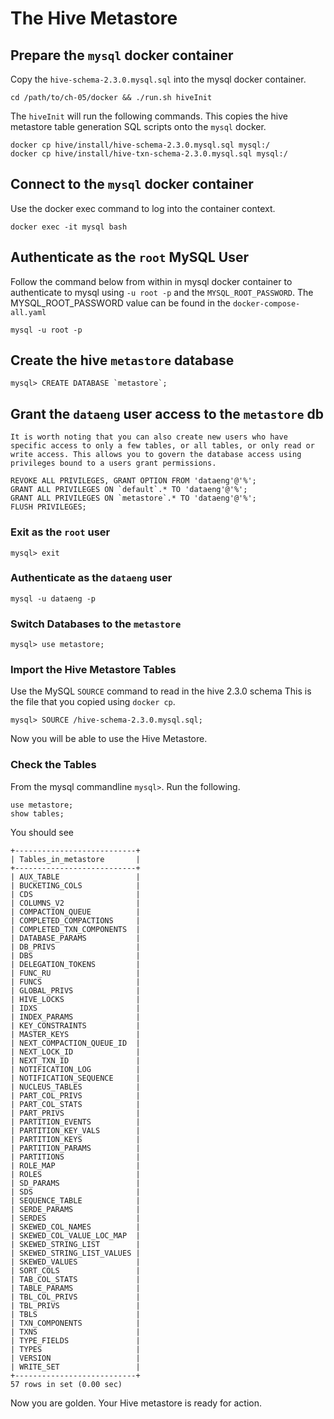 # The Hive Metastore

## Prepare the `mysql` docker container
Copy the `hive-schema-2.3.0.mysql.sql` into the mysql docker container.
~~~
cd /path/to/ch-05/docker && ./run.sh hiveInit
~~~

The `hiveInit` will run the following commands. This copies the hive metastore table generation SQL scripts onto the `mysql` docker.
~~~
docker cp hive/install/hive-schema-2.3.0.mysql.sql mysql:/
docker cp hive/install/hive-txn-schema-2.3.0.mysql.sql mysql:/
~~~

## Connect to the `mysql` docker container
Use the docker exec command to log into the container context.
~~~
docker exec -it mysql bash
~~~

## Authenticate as the `root` MySQL User
Follow the command below from within in mysql docker container to authenticate to mysql using `-u root -p` and the `MYSQL_ROOT_PASSWORD`. The MYSQL_ROOT_PASSWORD value can be found in the `docker-compose-all.yaml`
~~~
mysql -u root -p
~~~

## Create the hive `metastore` database
~~~
mysql> CREATE DATABASE `metastore`;
~~~

## Grant the `dataeng` user access to the `metastore` db

`It is worth noting that you can also create new users who have specific access to only a few tables, or all tables, or only read or write access. This allows you to govern the database access using privileges bound to a users grant permissions.`

~~~
REVOKE ALL PRIVILEGES, GRANT OPTION FROM 'dataeng'@'%';
GRANT ALL PRIVILEGES ON `default`.* TO 'dataeng'@'%';
GRANT ALL PRIVILEGES ON `metastore`.* TO 'dataeng'@'%';
FLUSH PRIVILEGES;
~~~

### Exit as the `root` user
~~~
mysql> exit
~~~

### Authenticate as the `dataeng` user
~~~
mysql -u dataeng -p
~~~

### Switch Databases to the `metastore`
~~~
mysql> use metastore;
~~~

### Import the Hive Metastore Tables
Use the MySQL `SOURCE` command to read in the hive 2.3.0 schema
This is the file that you copied using `docker cp`.
~~~
mysql> SOURCE /hive-schema-2.3.0.mysql.sql;
~~~

Now you will be able to use the Hive Metastore.

### Check the Tables
From the mysql commandline `mysql>`. Run the following.
~~~
use metastore;
show tables;
~~~

You should see
~~~
+---------------------------+
| Tables_in_metastore       |
+---------------------------+
| AUX_TABLE                 |
| BUCKETING_COLS            |
| CDS                       |
| COLUMNS_V2                |
| COMPACTION_QUEUE          |
| COMPLETED_COMPACTIONS     |
| COMPLETED_TXN_COMPONENTS  |
| DATABASE_PARAMS           |
| DB_PRIVS                  |
| DBS                       |
| DELEGATION_TOKENS         |
| FUNC_RU                   |
| FUNCS                     |
| GLOBAL_PRIVS              |
| HIVE_LOCKS                |
| IDXS                      |
| INDEX_PARAMS              |
| KEY_CONSTRAINTS           |
| MASTER_KEYS               |
| NEXT_COMPACTION_QUEUE_ID  |
| NEXT_LOCK_ID              |
| NEXT_TXN_ID               |
| NOTIFICATION_LOG          |
| NOTIFICATION_SEQUENCE     |
| NUCLEUS_TABLES            |
| PART_COL_PRIVS            |
| PART_COL_STATS            |
| PART_PRIVS                |
| PARTITION_EVENTS          |
| PARTITION_KEY_VALS        |
| PARTITION_KEYS            |
| PARTITION_PARAMS          |
| PARTITIONS                |
| ROLE_MAP                  |
| ROLES                     |
| SD_PARAMS                 |
| SDS                       |
| SEQUENCE_TABLE            |
| SERDE_PARAMS              |
| SERDES                    |
| SKEWED_COL_NAMES          |
| SKEWED_COL_VALUE_LOC_MAP  |
| SKEWED_STRING_LIST        |
| SKEWED_STRING_LIST_VALUES |
| SKEWED_VALUES             |
| SORT_COLS                 |
| TAB_COL_STATS             |
| TABLE_PARAMS              |
| TBL_COL_PRIVS             |
| TBL_PRIVS                 |
| TBLS                      |
| TXN_COMPONENTS            |
| TXNS                      |
| TYPE_FIELDS               |
| TYPES                     |
| VERSION                   |
| WRITE_SET                 |
+---------------------------+
57 rows in set (0.00 sec)
~~~

Now you are golden. Your Hive metastore is ready for action.

